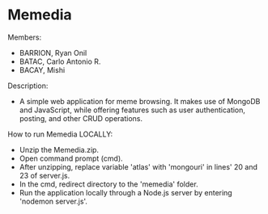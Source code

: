 # Memedia

Members:
- BARRION, Ryan Onil
- BATAC, Carlo Antonio R.
- BACAY, Mishi

Description:
- A simple web application for meme browsing. It makes use of MongoDB and JavaScript, while offering features such as user authentication, posting, and other CRUD operations.

How to run Memedia LOCALLY:
- Unzip the Memedia.zip.
- Open command prompt (cmd).
- After unzipping, replace variable 'atlas' with 'mongouri' in lines' 20 and 23 of server.js.
- In the cmd, redirect directory to the 'memedia' folder.
- Run the application locally through a Node.js server by entering 'nodemon server.js'.
